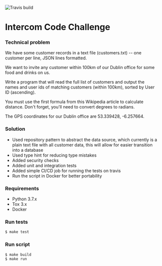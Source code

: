 ![Travis build](https://travis-ci.com/carlos4ndre/intercom.svg?branch=master)


Intercom Code Challenge
=======================

### Technical problem

We have some customer records in a text file (customers.txt) -- one customer per line, JSON lines formatted.

We want to invite any customer within 100km of our Dublin office for some food and drinks on us.

Write a program that will read the full list of customers and output the names and user ids of matching customers (within 100km), sorted by User ID (ascending).

You must use the first formula from this Wikipedia article to calculate distance. Don't forget, you'll need to convert degrees to radians.

The GPS coordinates for our Dublin office are 53.339428, -6.257664.

### Solution

* Used repository pattern to abstract the data source, which currently is a plain text file with all customer data, this will allow for easier transition into a database
* Used type hint for reducing type mistakes
* Added security checks
* Added unit and integration tests
* Added simple CI/CD job for running the tests on travis
* Run the script in Docker for better portability

### Requirements

* Python 3.7.x
* Tox 3.x
* Docker

### Run tests

``` bash
$ make test
```

### Run script

```bash
$ make build
$ make run
```
